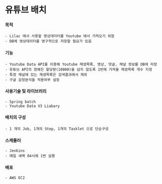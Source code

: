 # 유튜브 배치

#### 목적
    - Lilac 에서 사용할 영상데이터를 Youtube 에서 가져오기 위함
    - DB에 영상데이터를 영구적으로 저장할 필요가 있음

#### 기능
    - Youtube Data API를 이용해 Youtube 재생목록, 영상, 댓글, 채널 정보를 DB에 저장
    - 유튜브 API의 정해진 할당량(10000)을 넘지 않도록 1번에 가져올 재생목록 개수 지정
    - 특정 채널에 있는 재생목록은 검색결과에서 제외
    - 구글 감정분석을 적용여부 설정

#### 사용기술 및 라이브러리
    - Spring batch
    - Youtube Data V3 Liabary

#### 배치의 구성
    - 1 개의 Job, 1개의 Step, 1개의 Tasklet 으로 단순구성

#### 스케쥴러
    - Jenkins
    - 매일 새벽 04시에 1번 실행

#### 배포
    - AWS EC2


